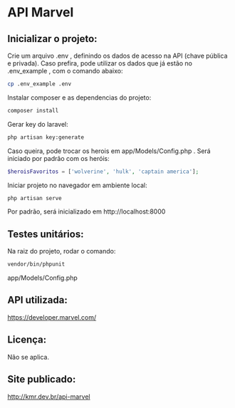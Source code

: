 # API Marvel

## Inicializar o projeto:
Crie um arquivo .env , definindo os dados de acesso na API (chave pública e privada). Caso prefira, pode utilizar os dados que já estão no .env_example , com o comando abaixo:
```bash
cp .env_example .env
```
Instalar composer e as dependencias do projeto:
```bash
composer install
```
Gerar key do laravel:
```bash
php artisan key:generate
```

Caso queira, pode trocar os herois em app/Models/Config.php . Será iniciado por padrão com os heróis:
```php
$heroisFavoritos = ['wolverine', 'hulk', 'captain america'];
```

Iniciar projeto no navegador em ambiente local:
```bash
php artisan serve
```
Por padrão, será inicializado em http://localhost:8000

## Testes unitários:

Na raiz do projeto, rodar o comando:
```bash
vendor/bin/phpunit 
```

app/Models/Config.php

## API utilizada:

https://developer.marvel.com/

## Licença:

Não se aplica.

## Site publicado:

http://kmr.dev.br/api-marvel